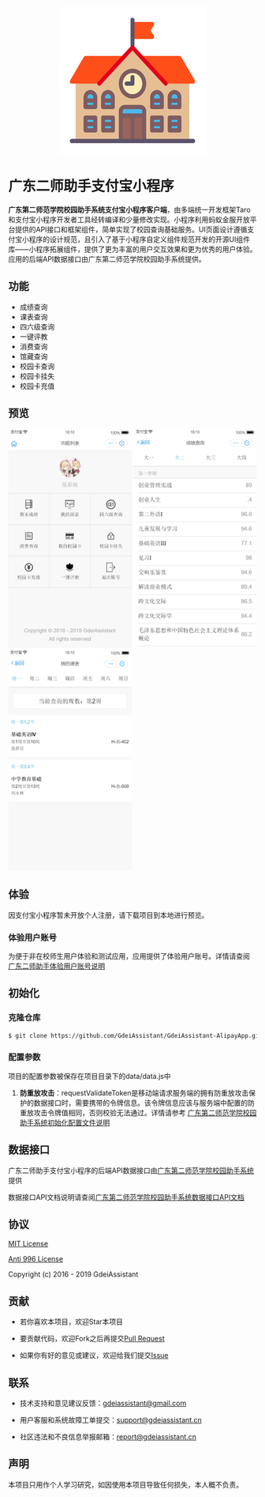 <p align="center">
  <img width="300" src="./github/logo.png">
</p>

# 广东二师助手支付宝小程序

**广东第二师范学院校园助手系统支付宝小程序客户端**，由多端统一开发框架Taro和支付宝小程序开发者工具经转编译和少量修改实现。小程序利用蚂蚁金服开放平台提供的API接口和框架组件，简单实现了校园查询基础服务。UI页面设计遵循支付宝小程序的设计规范，且引入了基于小程序自定义组件规范开发的开源UI组件库——小程序拓展组件，提供了更为丰富的用户交互效果和更为优秀的用户体验。应用的后端API数据接口由广东第二师范学院校园助手系统提供。

## 功能

- 成绩查询
- 课表查询
- 四六级查询
- 一键评教
- 消费查询
- 馆藏查询
- 校园卡查询
- 校园卡挂失
- 校园卡充值

## 预览

<p>
  <img width="250" src="./github/screenshot_01.png">
  <img width="250" src="./github/screenshot_02.png">
  <img width="250" src="./github/screenshot_03.png">
</p>

## 体验

因支付宝小程序暂未开放个人注册，请下载项目到本地进行预览。

### 体验用户账号

为便于非在校师生用户体验和测试应用，应用提供了体验用户账号。详情请查阅 [广东二师助手体验用户账号说明](https://github.com/GdeiAssistant/GdeiAssistant#%E4%BD%93%E9%AA%8C)

## 初始化

### 克隆仓库

```bash
$ git clone https://github.com/GdeiAssistant/GdeiAssistant-AlipayApp.git
```

### 配置参数

项目的配置参数被保存在项目目录下的data/data.js中

1. **防重放攻击**：requestValidateToken是移动端请求服务端的拥有防重放攻击保护的数据接口时，需要携带的令牌信息。该令牌信息应该与服务端中配置的防重放攻击令牌值相同，否则校验无法通过。详情请参考 [广东第二师范学院校园助手系统初始化配置文件说明](https://github.com/GdeiAssistant/GdeiAssistant/blob/master/README.md#%E9%85%8D%E7%BD%AE%E6%96%87%E4%BB%B6)

## 数据接口

广东二师助手支付宝小程序的后端API数据接口由[广东第二师范学院校园助手系统](https://github.com/GdeiAssistant/GdeiAssistant)提供

数据接口API文档说明请查阅[广东第二师范学院校园助手系统数据接口API文档](https://github.com/GdeiAssistant/GdeiAssistant/wiki)

## 协议

[MIT License](http://opensource.org/licenses/MIT)

[Anti 996 License](https://github.com/996icu/996.ICU/blob/master/LICENSE)

Copyright (c) 2016 - 2019 GdeiAssistant

## 贡献

- 若你喜欢本项目，欢迎Star本项目

- 要贡献代码，欢迎Fork之后再提交[Pull Request](https://github.com/GdeiAssistant/GdeiAssistant-AlipayApp/pulls)

- 如果你有好的意见或建议，欢迎给我们提交[Issue](https://github.com/GdeiAssistant/GdeiAssistant-AlipayApp/issues)

## 联系

- 技术支持和意见建议反馈：[gdeiassistant@gmail.com](mailto:gdeiassistant@gmail.com)

- 用户客服和系统故障工单提交：[support@gdeiassistant.cn](mailto:support@gdeiassistant.cn)

- 社区违法和不良信息举报邮箱：[report@gdeiassistant.cn](mailto:report@gdeiassistant.cn)

## 声明

本项目只用作个人学习研究，如因使用本项目导致任何损失，本人概不负责。
